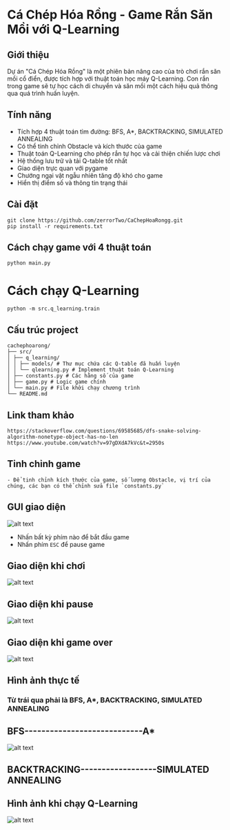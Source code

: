 # Cá Chép Hóa Rồng - Game Rắn Săn Mồi với Q-Learning

## Giới thiệu
Dự án "Cá Chép Hóa Rồng" là một phiên bản nâng cao của trò chơi rắn săn mồi cổ điển, được tích hợp với thuật toán học máy Q-Learning. Con rắn trong game sẽ tự học cách di chuyển và săn mồi một cách hiệu quả thông qua quá trình huấn luyện.

## Tính năng
- Tích hợp 4 thuật toán tìm đường: BFS, A*, BACKTRACKING, SIMULATED ANNEALING
- Có thể tinh chỉnh Obstacle và kích thước của game
- Thuật toán Q-Learning cho phép rắn tự học và cải thiện chiến lược chơi
- Hệ thống lưu trữ và tải Q-table tốt nhất
- Giao diện trực quan với pygame
- Chướng ngại vật ngẫu nhiên tăng độ khó cho game
- Hiển thị điểm số và thông tin trạng thái

## Cài đặt
```
git clone https://github.com/zerrorTwo/CaChepHoaRongg.git
pip install -r requirements.txt
```
## Cách chạy game với 4 thuật toán
```
python main.py
```
# Cách chạy Q-Learning
```
python -m src.q_learning.train
```

## Cấu trúc project
```
cachephoarong/
├── src/
│ ├── q_learning/
│ │ ├── models/ # Thư mục chứa các Q-table đã huấn luyện
│ │ └── qlearning.py # Implement thuật toán Q-Learning
│ ├── constants.py # Các hằng số của game
│ ├── game.py # Logic game chính
│ └── main.py # File khởi chạy chương trình
└── README.md
```

## Link tham khảo
```
https://stackoverflow.com/questions/69585685/dfs-snake-solving-algorithm-nonetype-object-has-no-len
https://www.youtube.com/watch?v=97gDXdA7kVc&t=2950s
```

## Tinh chỉnh game
```
- Để tinh chỉnh kích thước của game, số lượng Obstacle, vị trí của chúng, các bạn có thể chỉnh sửa file `constants.py`
```

## GUI giao diện
![alt text](gif/image.png)
- Nhấn bất kỳ phím nào để bắt đầu game
- Nhấn phím `ESC` để pause game

## Giao diện khi chơi
![alt text](gif/image-1.png)

## Giao diện khi pause
![alt text](gif/image-2.png)

## Giao diện khi game over
![alt text](gif/image-3.png)

## Hình ảnh thực tế
### Từ trái qua phải là BFS, A*, BACKTRACKING, SIMULATED ANNEALING
## BFS----------------------------A*
![alt text](gif/gif.gif)
## BACKTRACKING------------------SIMULATED ANNEALING

## Hình ảnh khi chạy Q-Learning
![alt text](gif/q_learning.gif)
